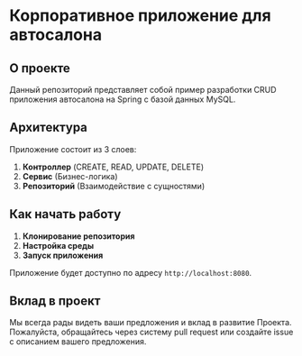 # Корпоративное приложение для автосалона

## О проекте

Данный репозиторий представляет собой пример разработки CRUD приложения автосалона на Spring с базой данных MySQL.

## Архитектура

Приложение состоит из 3 слоев:

1. **Контроллер** (CREATE, READ, UPDATE, DELETE)
2. **Сервис** (Бизнес-логика)
3. **Репозиторий** (Взаимодействие с сущностями)

## Как начать работу

1. **Клонирование репозитория**
2. **Настройка среды**
3. **Запуск приложения**

Приложение будет доступно по адресу `http://localhost:8080`.

## Вклад в проект

Мы всегда рады видеть ваши предложения и вклад в развитие Проекта. Пожалуйста, обращайтесь через систему pull request или создайте issue с описанием вашего предложения.
